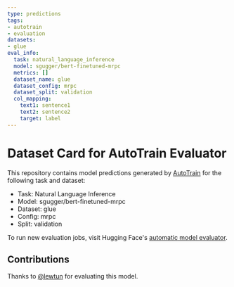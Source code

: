 ```yaml
---
type: predictions
tags:
- autotrain
- evaluation
datasets:
- glue
eval_info:
  task: natural_language_inference
  model: sgugger/bert-finetuned-mrpc
  metrics: []
  dataset_name: glue
  dataset_config: mrpc
  dataset_split: validation
  col_mapping:
    text1: sentence1
    text2: sentence2
    target: label
---
```

# Dataset Card for AutoTrain Evaluator

This repository contains model predictions generated by [AutoTrain](https://huggingface.co/autotrain) for the following task and dataset:

* Task: Natural Language Inference
* Model: sgugger/bert-finetuned-mrpc
* Dataset: glue
* Config: mrpc
* Split: validation

To run new evaluation jobs, visit Hugging Face's [automatic model evaluator](https://huggingface.co/spaces/autoevaluate/model-evaluator).

## Contributions

Thanks to [@lewtun](https://huggingface.co/lewtun) for evaluating this model.